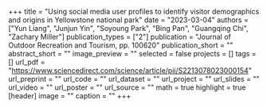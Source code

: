 +++
title = "Using social media user profiles to identify visitor demographics and origins in Yellowstone national park"
date = "2023-03-04"
authors = ["Yun Liang", "Junjun Yin", "Soyoung Park", "Bing Pan", "Guangqing Chi", "Zachary Miller"]
publication_types = ["2"]
publication = "Journal of Outdoor Recreation and Tourism, pp. 100620"
publication_short = ""
abstract_short = ""
image_preview = ""
selected = false
projects = []
tags = []
url_pdf = "https://www.sciencedirect.com/science/article/pii/S2213078023000154"
url_preprint = ""
url_code = ""
url_dataset = ""
url_project = ""
url_slides = ""
url_video = ""
url_poster = ""
url_source = ""
math = true
highlight = true
[header]
image = ""
caption = ""
+++
